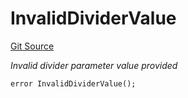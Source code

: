 # InvalidDividerValue
[Git Source](https://github.com/nayms/contracts-v3/blob/ea2c06f70609c813d27d424e0330651d3c634d21/src/shared/CustomErrors.sol)

*Invalid divider parameter value provided*


```solidity
error InvalidDividerValue();
```

